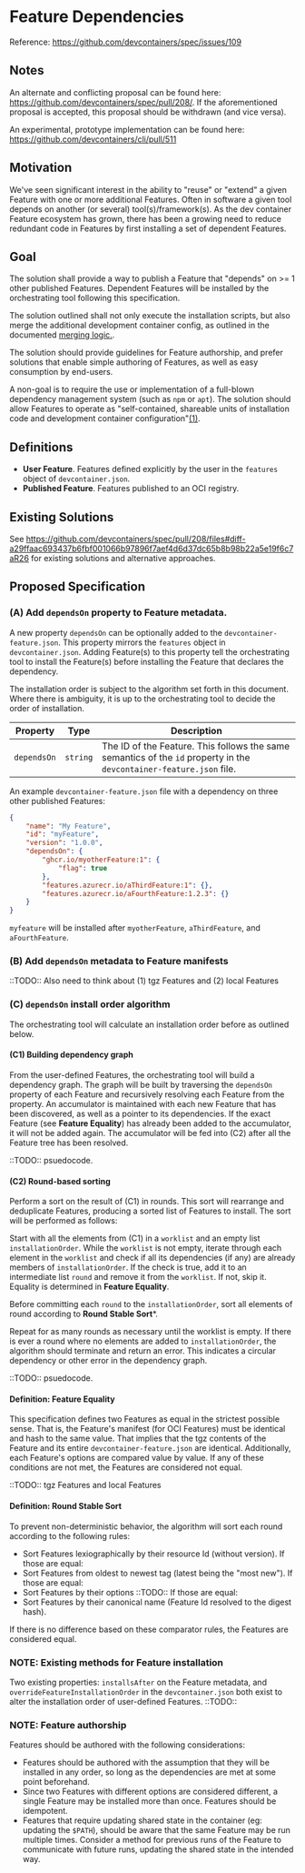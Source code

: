 # Feature Dependencies

Reference: https://github.com/devcontainers/spec/issues/109

## Notes

An alternate and conflicting proposal can be found here: https://github.com/devcontainers/spec/pull/208/.  If the aforementioned proposal is accepted, this proposal should be withdrawn (and vice versa).

An experimental, prototype implementation can be found here: https://github.com/devcontainers/cli/pull/511

## Motivation

We've seen significant interest in the ability to "reuse" or "extend" a given Feature with one or more additional Features.  Often in software a given tool depends on another (or several) tool(s)/framework(s).  As the dev container Feature ecosystem has grown, there has been a growing need to reduce redundant code in Features by first installing a set of dependent Features.

## Goal

The solution shall provide a way to publish a Feature that "depends" on >= 1 other published Features. Dependent Features will be installed by the orchestrating tool following this specification.

The solution outlined shall not only execute the installation scripts, but also merge the additional development container config, as outlined in the documented [merging logic.](https://containers.dev/implementors/spec/#merge-logic).

The solution should provide guidelines for Feature authorship, and prefer solutions that enable simple authoring of Features, as well as easy consumption by end-users.

A non-goal is to require the use or implementation of a full-blown dependency management system (such as `npm` or `apt`).  The solution should allow Features to operate as "self-contained, shareable units of installation code and development container configuration"[(1)](https://containers.dev/implementors/features/). 

## Definitions

- **User Feature**.  Features defined explicitly by the user in the `features` object of `devcontainer.json`.
- **Published Feature**.  Features published to an OCI registry.

## Existing Solutions

See https://github.com/devcontainers/spec/pull/208/files#diff-a29ffaac693437b6fbf001066b97896f7aef4d6d37dc65b8b98b22a5e19f6c7aR26 for existing solutions and alternative approaches.

## Proposed Specification

### (A) Add `dependsOn` property to Feature metadata.

A new property `dependsOn` can be optionally added to the `devcontainer-feature.json`.  This property mirrors the `features` object in `devcontainer.json`.  Adding Feature(s) to this property tell the orchestrating tool to install the Feature(s) before installing the Feature that declares the dependency. 

The installation order is subject to the algorithm set forth in this document. Where there is ambiguity, it is up to the orchestrating tool to decide the order of installation.

| Property | Type | Description |
|----------|------|-------------|
| `dependsOn` | `string` | The ID of the Feature.  This follows the same semantics of the `id` property in the `devcontainer-feature.json` file. |

An example `devcontainer-feature.json` file with a dependency on three other published Features:

```json
{
    "name": "My Feature",
    "id": "myFeature",
    "version": "1.0.0",
    "dependsOn": {
        "ghcr.io/myotherFeature:1": {
            "flag": true
        },
        "features.azurecr.io/aThirdFeature:1": {},
        "features.azurecr.io/aFourthFeature:1.2.3": {}
    }
}
```

`myfeature` will be installed after `myotherFeature`, `aThirdFeature`, and `aFourthFeature`.

### (B) Add `dependsOn` metadata to Feature manifests

::TODO:: Also need to think about (1) tgz Features and (2) local Features


### (C) `dependsOn` install order algorithm

The orchestrating tool will calculate an installation order before as outlined below.

#### (C1) Building dependency graph

From the user-defined Features, the orchestrating tool will build a dependency graph.  The graph will be built by traversing the `dependsOn` property of each Feature and recursively resolving each Feature from the property.  An accumulator is maintained with each new Feature that has been discovered, as well as a pointer to its dependencies.  If the exact Feature (see **Feature Equality**) has already been added to the accumulator, it will not be added again.  The accumulator will be fed into (C2) after all the Feature tree has been resolved.

::TODO:: psuedocode.


#### (C2) Round-based sorting

Perform a sort on the result of (C1) in rounds. This sort will rearrange and deduplicate Features, producing a sorted list of Features to install.  The sort will be performed as follows: 

Start with all the elements from (C1) in a `worklist` and an empty list `installationOrder`.  While the `worklist` is not empty, iterate through each element in the `worklist` and check if all its dependencies (if any) are already members of `installationOrder`.  If the check is true, add it to an intermediate list `round` and remove it from the `worklist`.  If not, skip it.  Equality is determined in **Feature Equality**.


Before committing each `round` to the `installationOrder`, sort all elements of round according to **Round Stable Sort***.


Repeat for as many rounds as necessary until the worklist is empty.  If there is ever a round where no elements are added to `installationOrder`, the algorithm should terminate and return an error.  This indicates a circular dependency or other error in the dependency graph.


::TODO:: psuedocode.

#### Definition: Feature Equality

This specification defines two Features as equal in the strictest possible sense.  That is, the Feature's manifest (for OCI Features) must be identical and hash to the same value.  That implies that the tgz contents of the Feature and its entire `devcontainer-feature.json` are identical.  Additionally, each Feature's options are compared value by value.  If any of these conditions are not met, the Features are considered not equal.

::TODO:: tgz Features and local Features

#### Definition: Round Stable Sort

To prevent non-deterministic behavior, the algorithm will sort each round according to the following rules:

- Sort Features lexiographically by their resource Id (without version).  If those are equal:
- Sort Features from oldest to newest tag (latest being the "most new").  If those are equal:
- Sort Features by their options ::TODO:: If those are equal:
- Sort Features by their canonical name (Feature Id resolved to the digest hash).

If there is no difference based on these comparator rules, the Features are considered equal.

### NOTE: Existing methods for Feature installation

Two existing properties: `installsAfter` on the Feature metadata, and `overrideFeatureInstallationOrder` in the `devcontainer.json` both exist to alter the installation order of user-defined Features. ::TODO::

### NOTE: Feature authorship

Features should be authored with the following considerations:

- Features should be authored with the assumption that they will be installed in any order, so long as the dependencies are met at some point beforehand.
- Since two Features with different options are considered different, a single Feature may be installed more than once.  Features should be idempotent.
- Features that require updating shared state in the container (eg: updating the `$PATH`), should be aware that the same Feature may be run multiple times. Consider a method for previous runs of the Feature to communicate with future runs, updating the shared state in the intended way.